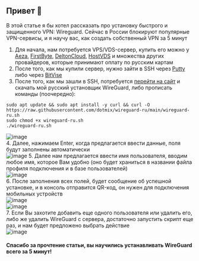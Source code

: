 ## Привет 👋
В этой статье я бы хотел рассказать про установку быстрого и защищенного VPN: Wireguard. Сейчас в России блокируют популярные VPN-сервисы, и я научу вас, как создать собственный VPN за 5 минут

1. Для начала, нам потребуется VPS/VDS-сервер, купить его можно у [Aeza](https://aeza.net/?ref=349240), [FirstByte](https://firstbyte.ru), [DeltonCloud](https://delton.cloud), [HostVDS](https://hostvds.com) и множества других провайдеров, которые принимают оплату по русским картам  
2. После того, как мы купили сервер, нужно зайти в SSH через [Putty](https://www.chiark.greenend.org.uk/~sgtatham/putty/latest.html) либо через [BitVise](https://bitvise.com)  
3. После того, как мы зашли в SSH, потребуется [перейти на сайт](https://github.com/dotmix/wireguard-ru) и скачать мой русский установщик WireGuard, либо прописать команды (поочередно):  
```
sudo apt update && sudo apt install -y curl && curl -O https://raw.githubusercontent.com/dotmix/wireguard-ru/main/wireguard-ru.sh
sudo chmod +x wireguard-ru.sh
./wireguard-ru.sh
```  
![image](https://user-images.githubusercontent.com/102430482/216429733-5419613e-d186-427f-b252-60387a3786c8.png)  
4. Далее, нажимаем Enter, когда предлагается ввести данные, поля будут заполнены автоматически  
![image](https://user-images.githubusercontent.com/102430482/216428935-262dbff8-5502-4876-85ca-93c9afbd7d1d.png)
5. Далее нам предлагается ввести имя пользователя, вводим любое имя, которое Вам удобно (оно будет храниться в названии файла профиля подключения и в базе пользователей)  
![image](https://user-images.githubusercontent.com/102430482/216429133-247564c0-e214-487b-ba22-5ea5a6a755c4.png)  
6. После заполнения всех полей, будет сообщение об успешной установке, и в консоль отправится QR-код, он нужен для подключения мобильных устройств  
![image](https://user-images.githubusercontent.com/102430482/216430093-ce21998f-81b2-4f74-84a3-409b37c5a87e.png)  
![image](https://user-images.githubusercontent.com/102430482/216429441-c2a7dd6b-2a67-4c22-87a0-199b30134d23.png)  
7. Если Вы захотите добавить еще одного пользователя или удалить его, либо же удалить WireGuard с сервера, достаточно запустить скрипт еще раз, и нам будет предложено выбрать действие  
![image](https://user-images.githubusercontent.com/102430482/216429546-3ac275fb-c54c-4ba8-9156-25cfbf3c8761.png)  

#### Спасибо за прочтение статьи, вы научились устанавливать WireGuard всего за 5 минут!
